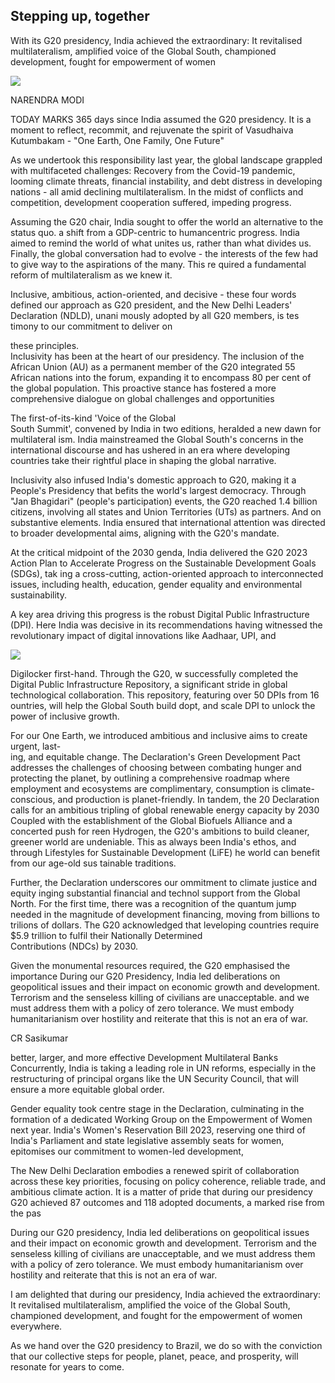 ## Stepping up, together

With its G20 presidency, India achieved the extraordinary: It revitalised multilateralism, amplified voice of the Global South, championed development, fought for empowerment of women

![](_page_0_Picture_2.jpeg)

NARENDRA MODI

TODAY MARKS 365 days since India assumed the G20 presidency. It is a moment to reflect, recommit, and rejuvenate the spirit of Vasudhaiva Kutumbakam - "One Earth, One Family, One Future"

As we undertook this responsibility last year, the global landscape grappled with multifaceted challenges: Recovery from the Covid-19 pandemic, looming climate threats, financial instability, and debt distress in developing nations - all amid declining multilateralism. In the midst of conflicts and competition, development cooperation suffered, impeding progress.

Assuming the G20 chair, India sought to offer the world an alternative to the status quo. a shift from a GDP-centric to humancentric progress. India aimed to remind the world of what unites us, rather than what divides us. Finally, the global conversation had to evolve - the interests of the few had to give way to the aspirations of the many. This re quired a fundamental reform of multilateralism as we knew it.

Inclusive, ambitious, action-oriented, and decisive - these four words defined our approach as G20 president, and the New Delhi Leaders' Declaration (NDLD), unani mously adopted by all G20 members, is tes timony to our commitment to deliver on

these principles.<br>Inclusivity has been at the heart of our presidency. The inclusion of the African Union (AU) as a permanent member of the G20 integrated 55 African nations into the forum, expanding it to encompass 80 per cent of the global population. This proactive stance has fostered a more comprehensive dialogue on global challenges and opportunities

The first-of-its-kind 'Voice of the Global<br>South Summit', convened by India in two editions, heralded a new dawn for multilateral ism. India mainstreamed the Global South's concerns in the international discourse and has ushered in an era where developing countries take their rightful place in shaping the global narrative.

Inclusivity also infused India's domestic approach to G20, making it a People's Presidency that befits the world's largest democracy. Through "Jan Bhagidari" (people's participation) events, the G20 reached 1.4 billion citizens, involving all states and Union Territories (UTs) as partners. And on substantive elements. India ensured that international attention was directed to broader developmental aims, aligning with the G20's mandate.

At the critical midpoint of the 2030 genda, India delivered the G20 2023 Action Plan to Accelerate Progress on the Sustainable Development Goals (SDGs), tak ing a cross-cutting, action-oriented approach to interconnected issues, including health, education, gender equality and environmental sustainability.

A key area driving this progress is the robust Digital Public Infrastructure (DPI). Here India was decisive in its recommendations having witnessed the revolutionary impact of digital innovations like Aadhaar, UPI, and

![](_page_0_Picture_13.jpeg)

Digilocker first-hand. Through the G20, w successfully completed the Digital Public Infrastructure Repository, a significant stride in global technological collaboration. This repository, featuring over 50 DPIs from 16 ountries, will help the Global South build dopt, and scale DPI to unlock the power of inclusive growth.

For our One Earth, we introduced ambitious and inclusive aims to create urgent, last-<br>ing, and equitable change. The Declaration's Green Development Pact addresses the challenges of choosing between combating hunger and protecting the planet, by outlining a comprehensive roadmap where employment and ecosystems are complimentary, consumption is climate-conscious, and production is planet-friendly. In tandem, the 20 Declaration calls for an ambitious tripling of global renewable energy capacity by 2030 Coupled with the establishment of the Global Biofuels Alliance and a concerted push for reen Hydrogen, the G20's ambitions to build cleaner, greener world are undeniable. This as always been India's ethos, and through Lifestyles for Sustainable Development (LiFE) he world can benefit from our age-old sus tainable traditions.

Further, the Declaration underscores our ommitment to climate justice and equity inging substantial financial and technol support from the Global North. For the first time, there was a recognition of the quantum jump needed in the magnitude of development financing, moving from billions to trilions of dollars. The G20 acknowledged that leveloping countries require \$5.9 trillion to fulfil their Nationally Determined<br>Contributions (NDCs) by 2030.

Given the monumental resources required, the G20 emphasised the importance During our G20 Presidency, India led deliberations on geopolitical issues and their impact on economic growth and development. Terrorism and the senseless killing of civilians are unacceptable. and we must address them with a policy of zero tolerance. We must embody humanitarianism over hostility and reiterate that this is not an era of war.

CR Sasikumar

better, larger, and more effective Development Multilateral Banks Concurrently, India is taking a leading role in UN reforms, especially in the restructuring of principal organs like the UN Security Council, that will ensure a more equitable global order.

Gender equality took centre stage in the Declaration, culminating in the formation of a dedicated Working Group on the Empowerment of Women next year. India's Women's Reservation Bill 2023, reserving one third of India's Parliament and state legislative assembly seats for women, epitomises our commitment to women-led development,

The New Delhi Declaration embodies a renewed spirit of collaboration across these key priorities, focusing on policy coherence, reliable trade, and ambitious climate action. It is a matter of pride that during our presidency G20 achieved 87 outcomes and 118 adopted documents, a marked rise from the pas

During our G20 presidency, India led deliberations on geopolitical issues and their impact on economic growth and development. Terrorism and the senseless killing of civilians are unacceptable, and we must address them with a policy of zero tolerance. We must embody humanitarianism over hostility and reiterate that this is not an era of war.

I am delighted that during our presidency, India achieved the extraordinary: It revitalised multilateralism, amplified the voice of the Global South, championed development, and fought for the empowerment of women everywhere.

As we hand over the G20 presidency to Brazil, we do so with the conviction that our collective steps for people, planet, peace, and prosperity, will resonate for years to come.